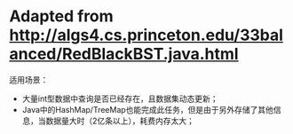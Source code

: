 # Adapted from http://algs4.cs.princeton.edu/33balanced/RedBlackBST.java.html

适用场景：
- 大量int型数据中查询是否已经存在，且数据集动态更新；
- Java中的HashMap/TreeMap也能完成此任务，但是由于另外存储了其他信息，当数据量大时（2亿条以上），耗费内存太大；


